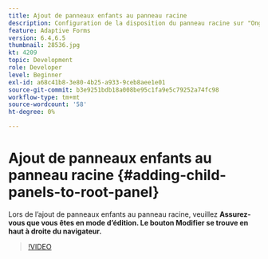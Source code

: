 ```yaml
---
title: Ajout de panneaux enfants au panneau racine
description: Configuration de la disposition du panneau racine sur "Onglets à gauche" et ajout de panneaux enfants au panneau racine.
feature: Adaptive Forms
version: 6.4,6.5
thumbnail: 28536.jpg
kt: 4209
topic: Development
role: Developer
level: Beginner
exl-id: a68c41b8-3e80-4b25-a933-9ceb8aee1e01
source-git-commit: b3e9251bdb18a008be95c1fa9e5c79252a74fc98
workflow-type: tm+mt
source-wordcount: '58'
ht-degree: 0%

---
```


# Ajout de panneaux enfants au panneau racine {#adding-child-panels-to-root-panel}

Lors de l’ajout de panneaux enfants au panneau racine, veuillez **Assurez-vous que vous êtes en mode d’édition. Le bouton Modifier se trouve en haut à droite du navigateur.**


>[!VIDEO](https://video.tv.adobe.com/v/28536?quality=12&learn=on)
